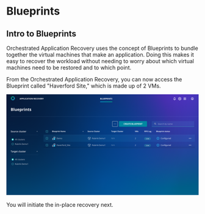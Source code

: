 # Blueprints

## Intro to Blueprints

Orchestrated Application Recovery uses the concept of Blueprints to bundle together the virtual machines that make an application. Doing this makes it easy to recover the workload without needing to worry about which virtual machines need to be restored and to which point.

From the Orchestrated Application Recovery, you can now access the Blueprint called "Haverford Site," which is made up of 2 VMs. 

![Orchestrated Application Recovery Blueprints](./images/Blueprint.png)

You will initiate the in-place recovery next. 